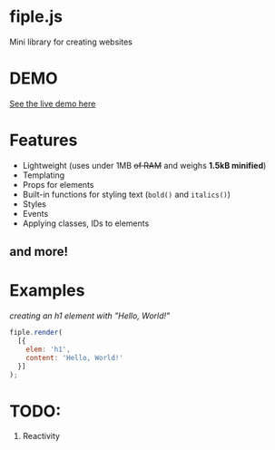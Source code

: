 # fiple.js
Mini library for creating websites

# DEMO
[See the live demo here](https://marshallovski.github.io/fiple/demo/)

# Features
* Lightweight (uses under 1MB ~~of RAM~~ and weighs **1.5kB minified**)
* Templating
* Props for elements
* Built-in functions for styling text (`bold()` and `italics()`)
* Styles
* Events
* Applying classes, IDs to elements
## and more!

# Examples
*creating an h1 element with "Hello, World!"*

```js
fiple.render(
  [{
    elem: 'h1',
    content: 'Hello, World!'
  }]
);
```

# TODO:
1. Reactivity
